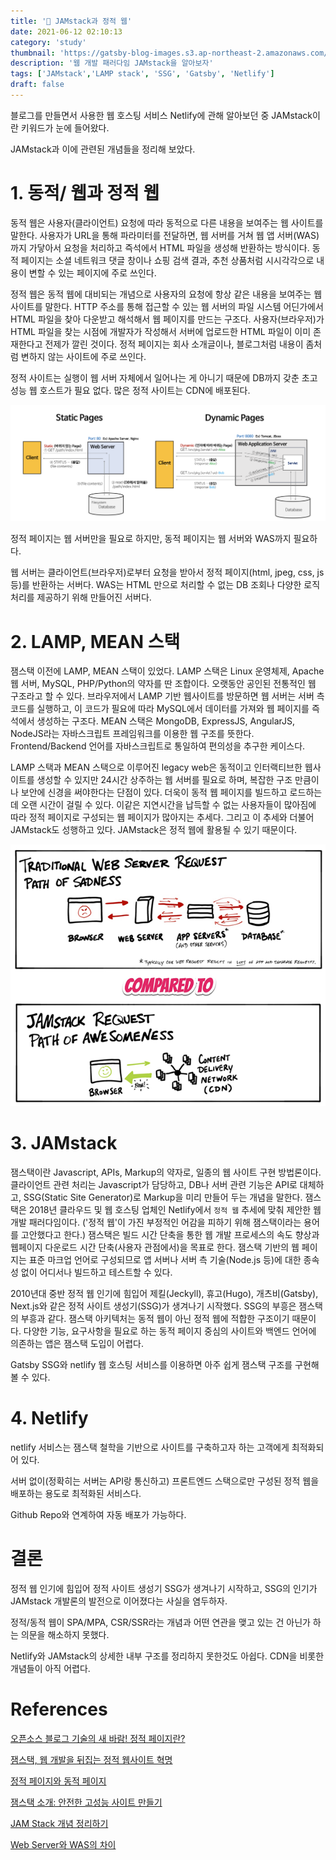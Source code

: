 ```yaml
---
title: '📝 JAMstack과 정적 웹'
date: 2021-06-12 02:10:13
category: 'study'
thumbnail: 'https://gatsby-blog-images.s3.ap-northeast-2.amazonaws.com/thumb_JAMstack.png'
description: '웹 개발 패러다임 JAMstack을 알아보자'
tags: ['JAMstack','LAMP stack', 'SSG', 'Gatsby', 'Netlify']
draft: false
---
```



블로그를 만들면서 사용한 웹 호스팅 서비스 Netlify에 관해 알아보던 중 JAMstack이란 키워드가 눈에 들어왔다.

JAMstack과 이에 관련된 개념들을 정리해 보았다.


# 1. 동적/ 웹과 정적 웹

동적 웹은 사용자(클라이언트) 요청에 따라 동적으로 다른 내용을 보여주는 웹 사이트를 말한다.
사용자가 URL을 통해 파라미터를 전달하면, 웹 서버를 거쳐 웹 앱 서버(WAS)까지 가닿아서 요청을 처리하고 즉석에서 HTML 파일을 생성해 반환하는 방식이다. 동적 페이지는 소셜 네트워크 댓글 창이나 쇼핑 검색 결과, 추천 상품처럼 시시각각으로 내용이 변할 수 있는 페이지에 주로 쓰인다.

정적 웹은 동적 웹에 대비되는 개념으로 사용자의 요청에 항상 같은 내용을 보여주는 웹 사이트를 말한다.
HTTP 주소를 통해 접근할 수 있는 웹 서버의 파일 시스템 어딘가에서 HTML 파일을 찾아 다운받고 해석해서 웹 페이지를 만드는 구조다. 사용자(브라우저)가 HTML 파일을 찾는 시점에 개발자가 작성해서 서버에 업로드한 HTML 파일이 이미 존재한다고 전제가 깔린 것이다. 정적 페이지는 회사 소개글이나, 블로그처럼 내용이 좀처럼 변하지 않는 사이트에 주로 쓰인다.

정적 사이트는 실행이 웹 서버 자체에서 일어나는 게 아니기 때문에 DB까지 갖춘 초고성능 웹 호스트가 필요 없다. 많은 정적 사이트는 CDN에 배포된다.

![statid/dynamic page](./images/staticDynamicPages.png)

정적 페이지는 웹 서버만을 필요로 하지만, 동적 페이지는 웹 서버와 WAS까지 필요하다.

웹 서버는 클라이언트(브라우저)로부터 요청을 받아서 정적 페이지(html, jpeg, css, js등)를 반환하는 서버다. WAS는 HTML 만으로 처리할 수 없는 DB 조회나 다양한 로직처리를 제공하기 위해 만들어진 서버다.


# 2. LAMP, MEAN 스택
잼스택 이전에 LAMP, MEAN 스택이 있었다.
LAMP 스택은 Linux 운영체제, Apache 웹 서버, MySQL, PHP/Python의 약자를 딴 조합이다. 오랫동안 공인된 전통적인 웹 구조라고 할 수 있다. 브라우저에서 LAMP 기반 웹사이트를 방문하면 웹 서버는 서버 측 코드를 실행하고, 이 코드가 필요에 따라 MySQL에서 데이터를 가져와 웹 페이지를 즉석에서 생성하는 구조다.
MEAN 스택은 MongoDB, ExpressJS, AngularJS, NodeJS라는 자바스크립트 프레임워크를 이용한 웹 구조를 뜻한다. Frontend/Backend 언어를 자바스크립트로 통일하여 편의성을 추구한 케이스다.

LAMP 스택과 MEAN 스택으로 이루어진 legacy web은 동적이고 인터랙티브한 웹사이트를 생성할 수 있지만 24시간 상주하는 웹 서버를 필요로 하며, 복잡한 구조 만큼이나 보안에 신경을 써야한다는 단점이 있다. 더욱이 동적 웹 페이지를 빌드하고 로드하는 데 오랜 시간이 걸릴 수 있다. 이같은 지연시간을 납득할 수 없는 사용자들이 많아짐에 따라 정적 페이지로 구성되는 웹 페이지가 많아지는 추세다. 그리고 이 추세와 더불어 JAMstack도 성행하고 있다. JAMstack은 정적 웹에 활용될 수 있기 때문이다.


![legacy web vs JAMstack](./images/jamstack.png)


# 3. JAMstack

잼스택이란 Javascript, APIs, Markup의 약자로, 일종의 웹 사이트 구현 방법론이다.
클라이언트 관련 처리는 Javascript가 담당하고, DB나 서버 관련 기능은 API로 대체하고, SSG(Static Site Generator)로 Markup을 미리 만들어 두는 개념을 말한다.
잼스택은 2018년 클라우드 및 웹 호스팅 업체인 Netlify에서 `정적 웹` 추세에 맞춰 제안한 웹 개발 패러다임이다. ('정적 웹'이 가진 부정적인 어감을 피하기 위해 잼스택이라는 용어를 고안했다고 한다.)
잼스택은 빌드 시간 단축을 통한 웹 개발 프로세스의 속도 향상과 웹페이지 다운로드 시간 단축(사용자 관점에서)을 목표로 한다.
잼스택 기반의 웹 페이지는 표준 마크업 언어로 구성되므로 앱 서버나 서버 측 기술(Node.js 등)에 대한 종속성 없이 어디서나 빌드하고 테스트할 수 있다.

2010년대 중반 정적 웹 인기에 힘입어 제킬(Jeckyll), 휴고(Hugo), 개츠비(Gatsby), Next.js와 같은 정적 사이트 생성기(SSG)가 생겨나기 시작했다.
SSG의 부흥은 잼스택의 부흥과 같다. 잼스택 아키텍처는 동적 웹이 아닌 정적 웹에 적합한 구조이기 때문이다. 다양한 기능, 요구사항을 필요로 하는 동적 페이지 중심의 사이트와 백엔드 언어에 의존하는 앱은 잼스택 도입이 어렵다.

Gatsby SSG와 netlify 웹 호스팅 서비스를 이용하면 아주 쉽게 잼스택 구조를 구현해볼 수 있다.


# 4. Netlify
netlify 서비스는 잼스택 철학을 기반으로 사이트를 구축하고자 하는 고객에게 최적화되어 있다.

서버 없이(정확히는 서버는 API랑 통신하고) 프론트엔드 스택으로만 구성된 정적 웹을 배포하는 용도로 최적화된 서비스다.

Github Repo와 연계하여 자동 배포가 가능하다.

# 결론
정적 웹 인기에 힘입어 정적 사이트 생성기 SSG가 생겨나기 시작하고, SSG의 인기가 JAMstack 개발론의 발전으로 이어졌다는 사실을 염두하자.

정적/동적 웹이 SPA/MPA, CSR/SSR라는 개념과 어떤 연관을 맺고 있는 건 아닌가 하는 의문을 해소하지 못했다.

Netlify와 JAMstack의 상세한 내부 구조를 정리하지 못한것도 아쉽다. CDN을 비롯한 개념들이 아직 어렵다.


# References
[오픈소스 블로그 기술의 새 바람! 정적 페이지란?](https://blog.lgcns.com/2336)

[잼스택, 웹 개발을 뒤집는 정적 웹사이트 혁명](https://www.itworld.co.kr/news/156752?page=0,1)

[정적 페이지와 동적 페이지](https://webhotpy.tistory.com/6)

[잼스택 소개: 안전한 고성능 사이트 만들기](https://blog.daum.net/followyourdream/10086854)

[JAM Stack 개념 정리하기](https://pks2974.medium.com/jam-stack-%EA%B0%9C%EB%85%90-%EC%A0%95%EB%A6%AC%ED%95%98%EA%B8%B0-17dd5c34edf7)

[Web Server와 WAS의 차이](https://has3ong.github.io/webwas/)



